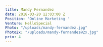 ```yaml
---
title: Mandy Fernandez
date: 2018-03-20 12:03:00 Z
Position: 'Online Marketing '
Venture: HelloSpecial
Photo: "/uploads/mandy-fernandez.jpg"
Photo2x: "/uploads/mandy-fernandez@2x.jpg"
prio: 4
---
```


